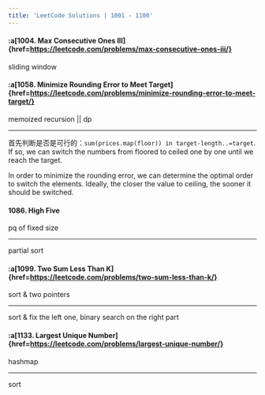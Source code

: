 ```yaml
---
title: 'LeetCode Solutions | 1001 - 1100'
---
```



#### :a[1004. Max Consecutive Ones III]{href=https://leetcode.com/problems/max-consecutive-ones-iii/}

sliding window

#### :a[1058. Minimize Rounding Error to Meet Target]{href=https://leetcode.com/problems/minimize-rounding-error-to-meet-target/}

memoized recursion || dp

---

首先判断是否是可行的：`sum(prices.map(floor)) in target-length..=target`. If so, we can switch the numbers from floored to ceiled one by one until we reach the target.

In order to minimize the rounding error, we can determine the optimal order to switch the elements. Ideally, the closer the value to ceiling, the sooner it should be switched.

#### 1086. High Five

pq of fixed size

---

partial sort

#### :a[1099. Two Sum Less Than K]{href=https://leetcode.com/problems/two-sum-less-than-k/}

sort & two pointers

---

sort & fix the left one, binary search on the right part

#### :a[1133. Largest Unique Number]{href=https://leetcode.com/problems/largest-unique-number/}

hashmap

---

sort